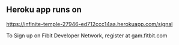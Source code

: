 ## Heroku app runs on 

https://infinite-temple-27946-ed712ccc14aa.herokuapp.com/signal

To Sign up on Fibit Developer Network, register at gam.fitbit.com
